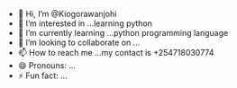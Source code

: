 - 👋 Hi, I’m @Kiogorawanjohi
- 👀 I’m interested in ...learning python
- 🌱 I’m currently learning ...python programming language
- 💞️ I’m looking to collaborate on ...
- 📫 How to reach me ...my contact is +254718030774
- 😄 Pronouns: ...
- ⚡ Fun fact: ...

<!---
Kiogorawanjohi/Kiogorawanjohi is a ✨ special ✨ repository because its `README.md` (this file) appears on your GitHub profile.
You can click the Preview link to take a look at your changes.
--->
